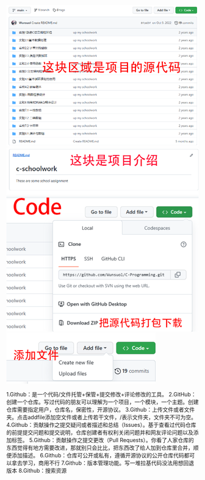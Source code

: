 
![](images/2023-03-14-23-58-56.png)
![](images/2023-03-14-23-59-27.png)
![](images/2023-03-14-23-59-33.png)
![](images/2023-03-14-23-59-40.png)

1.Github：是一个代码/文件托管+保管+提交修改+评论修改的工具。
2.GitHub：创建一个仓库。写过代码的朋友可以理解为一个项目，一个模块，一个主题。创建仓库需要指定用户，仓库名，保密性，开源协议。
3.Github：上传文件或者文件夹。点击addfile添加空文件或者上传若干文件，/表示文件夹，文件夹不可为空。
4.Github：贡献操作之提交疑问或者描述和总结（Issues）。基于查看过代码仓库的前提提交问题和提交说明，仓库创建者有权利关闭问题并和网友评论问题以及添加标签。
5.Github：贡献操作之提交更改（Pull Requests）。你看了人家仓库的东西觉得有地方需要改进，那就别只会比比，把东西改了给人加到仓库里合并，顺便添加描述。
6.Github：仓库可公开或私有，遵循开源协议的公开仓库代码都可以拿去学习，商用不行
7.Github：版本管理功能。写一堆拉基代码没法用想回退版本
8.Github：搜索资源
